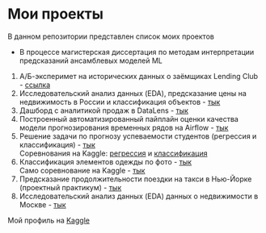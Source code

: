 # Мои проекты

В данном репозитории представлен список моих проектов  
+ В процессе магистерская диссертация по методам интерпретации предсказаний ансамблевых моделей ML


1. А/Б-эксперимет на исторических данных о заёмщиках Lending Club - [ссылка](https://github.com/sosdatpapku/UrFU-MLE-program-/blob/main/stats%20/a-b-testing-task.ipynb)
2. Исследовательский анализ данных (EDA), предсказание цены на недвижимость в России и классификация объектов - [тык](https://github.com/sosdatpapku/UrFU-MLE-program-/tree/main/Russia%20Real%20Estate%20dataset)
3. Дашборд с аналитикой продаж в DataLens - [тык](https://datalens.yandex.cloud/brqxh60hvy7g0-dashbord?state=57028b8b86)
4. Построенный автоматизированный пайплайн оценки качества модели прогнозирования временных рядов на Airflow - [тык](https://github.com/sosdatpapku/mlops4)
5. Решение задачи по прогнозу успеваемости студентов (регрессия и классификация) - [тык](https://github.com/sosdatpapku/UrFU-MLE-program-/tree/main/Kaggle%20competitions)  
Соревнования на Kaggle: [регрессия](https://www.kaggle.com/competitions/urfuaieng2022reg2) и [классификация](https://www.kaggle.com/competitions/urfuaieng2022clf2)
6. Классификация элементов одежды по фото - [тык](https://github.com/sosdatpapku/UrFU-MLE-program-/tree/main/Fashion_MNIST_deep_learning_task)  
Само соревнование  на Kaggle - [тык](https://www.kaggle.com/competitions/mds-ufu-dl-test/overview)
7. Предсказание продолжительности поездки на такси в Нью-Йорке (проектный практикум) - [тык](https://github.com/sosdatpapku/UrFU_Project_practice/blob/main/Проектный_практикум_Время_поездки_на_такси_Зайцев_А_В_ipynb_.ipynb)
8. Исследовательский анализ данных (EDA) данных о недвижимости в Москве - [тык](https://colab.research.google.com/drive/1TaoenLKYbfbAGld_enMfo57Zfeo-wCuZ?usp=sharing)

Мой профиль на [Kaggle](https://www.kaggle.com/sosdatpapku)
